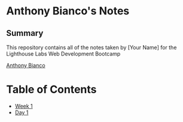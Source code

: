 # Anthony Bianco's Notes

## Summary 

This repository contains all of the notes taken by [Your Name] for the Lighthouse Labs Web Development Bootcamp

[Anthony Bianco](https:www.lighthouselabs.ca/)

# Table of Contents
 * [Week 1](/Week_1)
  * [Day 1](/Week_1/Day_1)